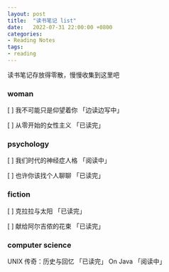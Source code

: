 ```yaml
---
layout: post
title:  "读书笔记 list"
date:   2022-07-31 22:00:00 +0800
categories: 
- Reading Notes
tags:
- reading
---
```

读书笔记存放得零散，慢慢收集到这里吧

### woman
[ ] 我不可能只是仰望着你 「边读边写中」

[ ] 从零开始的女性主义 「已读完」

### psychology

[ ] 我们时代的神经症人格 「阅读中」

[ ] 也许你该找个人聊聊 「已读完」

### fiction
[ ] 克拉拉与太阳 「已读完」

[ ] 献给阿尔吉侬的花束 「已读完」

### computer science

UNIX 传奇：历史与回忆 「已读完」
On Java 「阅读中」





